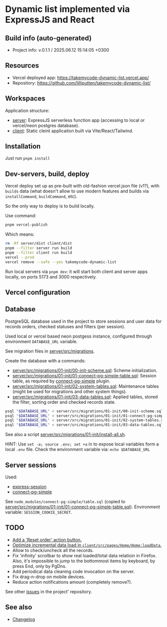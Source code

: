 <!--
 @since 2025.06.07, 19:45
 @changed 2025.06.12, 15:31
-->

# Dynamic list implemented via ExpressJS and React

## Build info (auto-generated)

- Project info: v.0.1.1 / 2025.06.12 15:14:05 +0300

## Resources

- Vercel deployed app: https://takemycode-dynamic-list.vercel.app/
- Repository: https://github.com/lilliputten/takemycode-dynamic-list/

## Workspaces

Application structure:

- [server](server): ExpressJS serverless function app (accessing to local or vercel/neon postgres database).
- [client](client): Static cleint applicaiton built via Vite/React/Tailwind.

## Installation

Just run `pnpm install`

## Dev-servers, build, deploy

Vercel deploy set up as pre-built with old-fashion vercel.json file (v1?), with `builds` data (what doesn't allow to use modern features and builds via `installCommand`, `buildCommand`, etc).

So the only way to deploy is to build locally.

Use command:

```bash
pnpm vercel-publish
```

Which means:

```bash
rm -Rf server/dist client/dist
pnpm --filter server run build
pnpm --filter client run build
vercel --prod
vercel remove --safe --yes takemycode-dynamic-list
```

Run local servers via `pnpm dev`: it will start both client and server apps locally, on ports 5173 and 3000 respectively.

## Vercel configuration

## Database

PostgreSQL database used in the project to store sessions and user data for records orders, checked statuses and filters (per session).

Used local or vercel based neon postgess instance, configured through environment `DATABASE_URL` variable.

See migration files in [server/src/migrations](server/src/migrations).

Create the database with a commands:

- [server/src/migrations/01-init/00-init-scheme.sql](server/src/migrations/01-init/00-init-scheme.sql): Scheme initialization.
- [server/src/migrations/01-init/01-connect-pg-simple-table.sql](server/src/migrations/01-init/01-connect-pg-simple-table.sql): Session table, as required by [connect-pg-simple](https://www.npmjs.com/package/connect-pg-simple) plugin.
- [server/src/migrations/01-init/02-system-tables.sql](server/src/migrations/01-init/02-system-tables.sql): Maintenance tables (might be used for migrations and other system things).
- [server/src/migrations/01-init/03-data-tables.sql](server/src/migrations/01-init/03-data-tables.sql): Applied tables, stored the filter, sorting order and checked records state.

```bash
psql "$DATABASE_URL" < server/src/migrations/01-init/00-init-scheme.sql
psql "$DATABASE_URL" < server/src/migrations/01-init/01-connect-pg-simple-table.sql
psql "$DATABASE_URL" < server/src/migrations/01-init/02-system-tables.sql
psql "$DATABASE_URL" < server/src/migrations/01-init/03-data-tables.sql
```

See also a script [server/src/migrations/01-init/install-all.sh](server/src/migrations/01-init/install-all.sh).

HINT: Use `set -a; source .env; set +a` in to expose local variables form a local `.env` file. Check the environment variable via: `echo $DATABASE_URL`

## Server sessions

Used:

- [express-session](https://www.npmjs.com/package/express-session#compatible-session-stores)
- [connect-pg-simple](https://www.npmjs.com/package/connect-pg-simple)

See `node_modules/connect-pg-simple/table.sql` (copied to [server/src/migrations/01-init/01-connect-pg-simple-table.sql](server/src/migrations/01-init/01-connect-pg-simple-table.sql)).
Environment variable: `SESSION_COOKIE_SECRET`.

## TODO

- [Add a 'Reset order' action button.](https://github.com/lilliputten/takemycode-dynamic-list/issues/19)
- [Optimize incremental data load in `client/src/pages/Home/Home:loadData`.](https://github.com/lilliputten/takemycode-dynamic-list/issues/18)
- Allow to check/uncheck all the records.
- Fix 'infinity' scrollbar to show real loaded/total data relatioin in Firefox. Also, it's impossible to jump to the bottommost items by keyboard, by press End, only by PgDns.
- Add periodical data cleaning code invocation on the server.
- Fix drag-n-drop on mobile devices.
- Reduce action notifications amount (completely remove?).

See other [issues](https://github.com/lilliputten/takemycode-dynamic-list/issues) in the project' repository.

## See also

- [Changelog](CHANGELOG.md)
